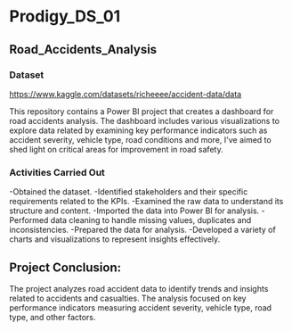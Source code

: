 # Prodigy_DS_01
## Road_Accidents_Analysis
### Dataset
https://www.kaggle.com/datasets/richeeee/accident-data/data

This repository contains a Power BI project that creates a dashboard for road accidents analysis. The dashboard includes various visualizations to explore data related by examining key performance indicators such as accident severity, vehicle type, road conditions and more, I've aimed to shed light on critical areas for improvement in road safety. 

### Activities Carried Out

-Obtained the dataset.
-Identified stakeholders and their specific requirements related to the KPIs.
-Examined the raw data to understand its structure and content.
-Imported the data into Power BI for analysis.
-Performed data cleaning to handle missing values, duplicates and inconsistencies.
-Prepared the data for analysis.
-Developed a variety of charts and visualizations to represent insights effectively.

## Project Conclusion:
The project analyzes road accident data to identify trends and insights related to accidents and casualties. The analysis focused on key performance indicators measuring accident severity, vehicle type, road type, and other factors.
